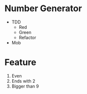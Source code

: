 # Number Generator
* TDD
    * Red
    * Green
    * Refactor
* Mob

# Feature
1. Even
2. Ends with 2
3. Bigger than 9
